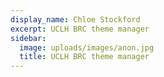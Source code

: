 ```yaml
---
display_name: Chloe Stockford
excerpt: UCLH BRC theme manager
sidebar:
  image: uploads/images/anon.jpg
  title: UCLH BRC theme manager
---
```

